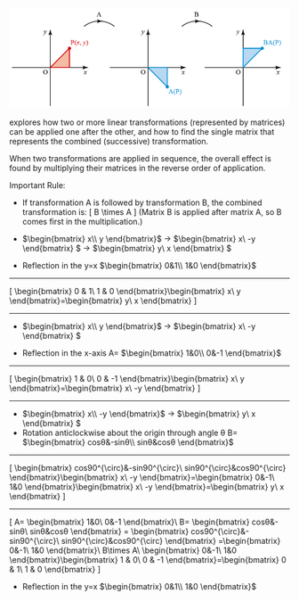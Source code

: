 ![Successive](./successive.png)

explores how two or more linear transformations (represented by matrices) can be applied one after the other, and how to find the single matrix that represents the combined (successive) transformation.

When two transformations are applied in sequence, the overall effect is found by multiplying their matrices in the reverse order of application.

Important Rule:
- If transformation A is followed by transformation B,
the combined transformation is:
\[
    B \times A
\]
(Matrix B is applied after matrix A, so B comes first in the multiplication.)



- $\begin{bmatrix}
x\\
y
\end{bmatrix}$  → $\begin{bmatrix}
x\\
-y
\end{bmatrix} $ → $\begin{bmatrix}
y\\
x
\end{bmatrix} $

- Reflection in the y=x $\begin{bmatrix}
0&1\\
1&0
\end{bmatrix}$

---

\[
\begin{bmatrix}
0 & 1\\
1 & 0 
\end{bmatrix}\begin{bmatrix}
x\\
y
\end{bmatrix}=\begin{bmatrix}
y\\
x
\end{bmatrix}
\]

---

- $\begin{bmatrix}
x\\
y
\end{bmatrix}$  → $\begin{bmatrix}
x\\
-y
\end{bmatrix} $

- Reflection in the x-axis A= $\begin{bmatrix}
1&0\\
0&-1
\end{bmatrix}$

---

\[
\begin{bmatrix}
1 & 0\\
0 & -1
\end{bmatrix}\begin{bmatrix}
x\\
y
\end{bmatrix}=\begin{bmatrix}
x\\
-y
\end{bmatrix}
\]

---


- $\begin{bmatrix}
x\\
-y
\end{bmatrix}$  → $\begin{bmatrix}
y\\
x
\end{bmatrix} $
- Rotation anticlockwise about the origin through angle θ B= $\begin{bmatrix}
cosθ&-sinθ\\
sinθ&cosθ
\end{bmatrix}$

---

\[
\begin{bmatrix}
cos90^{\circ}&-sin90^{\circ}\\
sin90^{\circ}&cos90^{\circ}
\end{bmatrix}\begin{bmatrix}
x\\
-y
\end{bmatrix}=\begin{bmatrix}
0&-1\\
1&0
\end{bmatrix}\begin{bmatrix}
x\\
-y
\end{bmatrix}=\begin{bmatrix}
y\\
x
\end{bmatrix}
\]

---
\[
    A= \begin{bmatrix}
1&0\\
0&-1
\end{bmatrix}\\
 B= \begin{bmatrix}
cosθ&-sinθ\\
sinθ&cosθ
\end{bmatrix} = \begin{bmatrix}
cos90^{\circ}&-sin90^{\circ}\\
sin90^{\circ}&cos90^{\circ}
\end{bmatrix} =\begin{bmatrix}
0&-1\\
1&0
\end{bmatrix}\\
    B\times A\\
\begin{bmatrix}
0&-1\\
1&0
\end{bmatrix}\begin{bmatrix}
1 & 0\\
0 & -1
\end{bmatrix}=\begin{bmatrix}
0 & 1\\
1 & 0 
\end{bmatrix}
\]


- Reflection in the y=x $\begin{bmatrix}
0&1\\
1&0
\end{bmatrix}$
